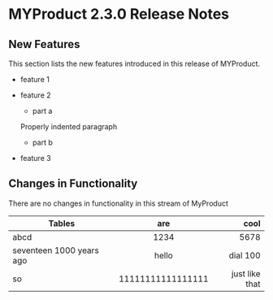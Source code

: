 # MYProduct 2.3.0 Release Notes
## New Features

This section lists the new features introduced in this release of MYProduct.

- feature 1
- feature 2
   - part a

    Properly indented paragraph

   - part b
- feature 3

## Changes in Functionality

There are no changes in functionality in this stream of MyProduct

|Tables|are|cool|
|------|:----:|----:|
|abcd|1234|5678|
|seventeen 1000 years ago|hello|dial 100|
|so|11111111111111111|just like that|
